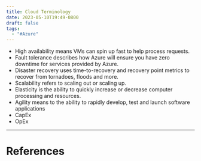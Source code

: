 ```yaml
---
title: Cloud Terminology
date: 2023-05-10T19:49-0800
draft: false
tags:
  - "#Azure"
---
```


- High availability means VMs can spin up fast to help process requests. 
- Fault tolerance describes how Azure will ensure you have zero downtime for services provided by Azure. 
- Disaster recovery uses time-to-recovery and recovery point metrics to recover from tornadoes, floods and more. 
- Scalability refers to scaling out or scaling up. 
- Elasticity is the ability to quickly increase or decrease computer processing and resources.
- Agility means to the ability to rapidly develop, test and launch software applications
- CapEx
- OpEx

---
# References
